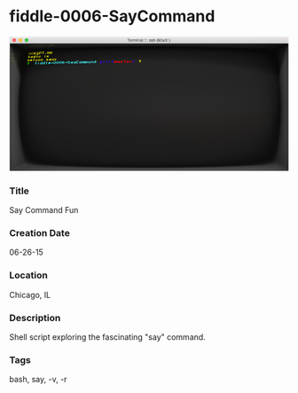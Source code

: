 fiddle-0006-SayCommand
======

![Screenshot](screenshot.png)


### Title

Say Command Fun


### Creation Date

06-26-15


### Location

Chicago, IL


### Description

Shell script exploring the fascinating "say" command.


### Tags

bash, say, -v, -r
